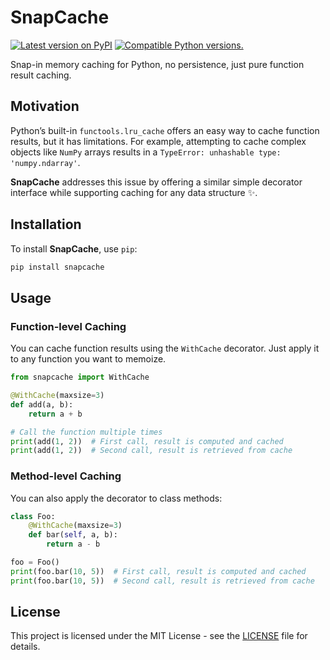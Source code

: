 # SnapCache

<a href="https://pypi.python.org/pypi/snapcache"><img src="http://img.shields.io/pypi/v/snapcache.svg" alt="Latest version on PyPI"></a> <a href="https://pypi.python.org/pypi/snapcache"><img src="https://img.shields.io/pypi/pyversions/snapcache.svg" alt="Compatible Python versions."></a>

Snap-in memory caching for Python, no persistence, just pure function result caching.

## Motivation

Python’s built-in `functools.lru_cache` offers an easy way to cache function results, but it has limitations. For example, attempting to cache complex objects like `NumPy` arrays results in a `TypeError: unhashable type: 'numpy.ndarray'`.

**SnapCache** addresses this issue by offering a similar simple decorator interface while supporting caching for any data structure ✨.

## Installation

To install **SnapCache**, use `pip`:

```bash
pip install snapcache
```

## Usage

### Function-level Caching

You can cache function results using the `WithCache` decorator. Just apply it to any function you want to memoize.

```python
from snapcache import WithCache

@WithCache(maxsize=3)
def add(a, b):
    return a + b

# Call the function multiple times
print(add(1, 2))  # First call, result is computed and cached
print(add(1, 2))  # Second call, result is retrieved from cache
```

### Method-level Caching

You can also apply the decorator to class methods:

```python
class Foo:
    @WithCache(maxsize=3)
    def bar(self, a, b):
        return a - b

foo = Foo()
print(foo.bar(10, 5))  # First call, result is computed and cached
print(foo.bar(10, 5))  # Second call, result is retrieved from cache
```

## License

This project is licensed under the MIT License - see the [LICENSE](./LICENSE) file for details.
